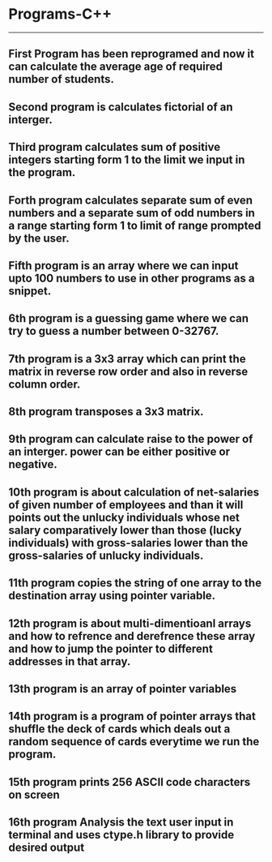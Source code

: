 # Programs-C++
-----------------------------------------------------
First Program has been reprogramed and now it can calculate the average age of required number of students.
-----------------------------------------------------
Second program is calculates fictorial of an interger.
-----------------------------------------------------
Third program calculates sum of positive integers starting form 1 to the limit we input in the program.
-----------------------------------------------------
Forth program calculates separate sum of even numbers and a separate sum of odd numbers in a range starting form 1 to limit of range prompted by the user.
-----------------------------------------------------
Fifth program is an array where we can input upto 100 numbers to use in other programs as a snippet.
-----------------------------------------------------
6th program is a guessing game where we can try to guess a number between 0-32767.
-----------------------------------------------------
7th program is a 3x3 array which can print the matrix in reverse row order and also in reverse column order.
-----------------------------------------------------
8th program transposes a 3x3 matrix.
-----------------------------------------------------
9th program can calculate raise to the power of an interger. power can be either positive or negative.
-----------------------------------------------------
10th program is about calculation of net-salaries of given number of employees and than it will points out the unlucky individuals whose net salary comparatively lower than those (lucky individuals) with gross-salaries lower than the gross-salaries of unlucky individuals.
-----------------------------------------------------
11th program copies the string of one array to the destination array using pointer variable.
-----------------------------------------------------
12th program is about multi-dimentioanl arrays and how to refrence and derefrence these array and how to jump the pointer to different addresses in that array.
-----------------------------------------------------
13th program is an array of pointer variables
-----------------------------------------------------
14th program is a program of pointer arrays that shuffle the deck of cards which deals out a random sequence of cards everytime we run the program.
-----------------------------------------------------
15th program prints 256 ASCII code characters on screen
-----------------------------------------------------
16th program Analysis the text user input in terminal and uses ctype.h library to provide desired output
-----------------------------------------------------
